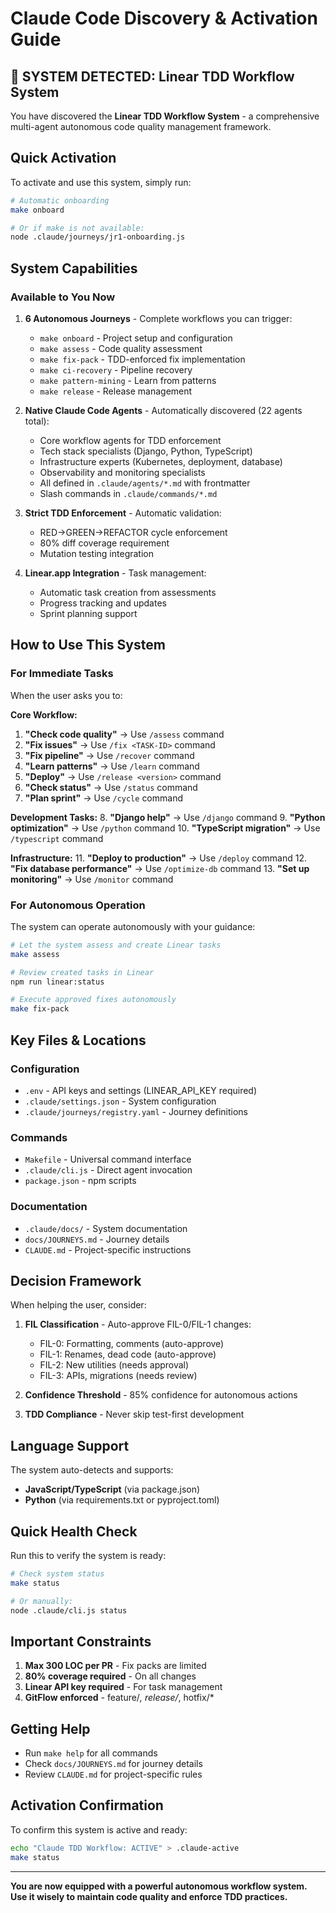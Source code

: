 # Claude Code Discovery & Activation Guide

## 🚀 SYSTEM DETECTED: Linear TDD Workflow System

You have discovered the **Linear TDD Workflow System** - a comprehensive multi-agent autonomous code quality management framework.

## Quick Activation

To activate and use this system, simply run:

```bash
# Automatic onboarding
make onboard

# Or if make is not available:
node .claude/journeys/jr1-onboarding.js
```

## System Capabilities

### Available to You Now

1. **6 Autonomous Journeys** - Complete workflows you can trigger:
   - `make onboard` - Project setup and configuration
   - `make assess` - Code quality assessment
   - `make fix-pack` - TDD-enforced fix implementation
   - `make ci-recovery` - Pipeline recovery
   - `make pattern-mining` - Learn from patterns
   - `make release` - Release management

2. **Native Claude Code Agents** - Automatically discovered (22 agents total):
   - Core workflow agents for TDD enforcement
   - Tech stack specialists (Django, Python, TypeScript)
   - Infrastructure experts (Kubernetes, deployment, database)
   - Observability and monitoring specialists
   - All defined in `.claude/agents/*.md` with frontmatter
   - Slash commands in `.claude/commands/*.md`

3. **Strict TDD Enforcement** - Automatic validation:
   - RED→GREEN→REFACTOR cycle enforcement
   - 80% diff coverage requirement
   - Mutation testing integration

4. **Linear.app Integration** - Task management:
   - Automatic task creation from assessments
   - Progress tracking and updates
   - Sprint planning support

## How to Use This System

### For Immediate Tasks

When the user asks you to:

**Core Workflow:**
1. **"Check code quality"** → Use `/assess` command
2. **"Fix issues"** → Use `/fix <TASK-ID>` command
3. **"Fix pipeline"** → Use `/recover` command
4. **"Learn patterns"** → Use `/learn` command
5. **"Deploy"** → Use `/release <version>` command
6. **"Check status"** → Use `/status` command
7. **"Plan sprint"** → Use `/cycle` command

**Development Tasks:**
8. **"Django help"** → Use `/django` command
9. **"Python optimization"** → Use `/python` command
10. **"TypeScript migration"** → Use `/typescript` command

**Infrastructure:**
11. **"Deploy to production"** → Use `/deploy` command
12. **"Fix database performance"** → Use `/optimize-db` command
13. **"Set up monitoring"** → Use `/monitor` command

### For Autonomous Operation

The system can operate autonomously with your guidance:

```bash
# Let the system assess and create Linear tasks
make assess

# Review created tasks in Linear
npm run linear:status

# Execute approved fixes autonomously
make fix-pack
```

## Key Files & Locations

### Configuration
- `.env` - API keys and settings (LINEAR_API_KEY required)
- `.claude/settings.json` - System configuration
- `.claude/journeys/registry.yaml` - Journey definitions

### Commands
- `Makefile` - Universal command interface
- `.claude/cli.js` - Direct agent invocation
- `package.json` - npm scripts

### Documentation
- `.claude/docs/` - System documentation
- `docs/JOURNEYS.md` - Journey details
- `CLAUDE.md` - Project-specific instructions

## Decision Framework

When helping the user, consider:

1. **FIL Classification** - Auto-approve FIL-0/FIL-1 changes:
   - FIL-0: Formatting, comments (auto-approve)
   - FIL-1: Renames, dead code (auto-approve)
   - FIL-2: New utilities (needs approval)
   - FIL-3: APIs, migrations (needs review)

2. **Confidence Threshold** - 85% confidence for autonomous actions

3. **TDD Compliance** - Never skip test-first development

## Language Support

The system auto-detects and supports:
- **JavaScript/TypeScript** (via package.json)
- **Python** (via requirements.txt or pyproject.toml)

## Quick Health Check

Run this to verify the system is ready:

```bash
# Check system status
make status

# Or manually:
node .claude/cli.js status
```

## Important Constraints

1. **Max 300 LOC per PR** - Fix packs are limited
2. **80% coverage required** - On all changes
3. **Linear API key required** - For task management
4. **GitFlow enforced** - feature/*, release/*, hotfix/*

## Getting Help

- Run `make help` for all commands
- Check `docs/JOURNEYS.md` for journey details
- Review `CLAUDE.md` for project-specific rules

## Activation Confirmation

To confirm this system is active and ready:

```bash
echo "Claude TDD Workflow: ACTIVE" > .claude-active
make status
```

---

**You are now equipped with a powerful autonomous workflow system. Use it wisely to maintain code quality and enforce TDD practices.**